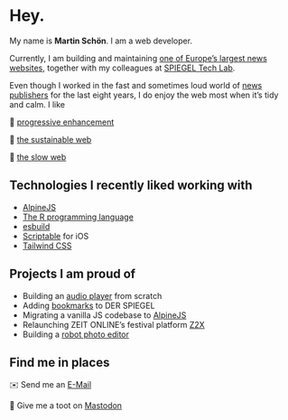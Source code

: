 # Hey.

My name is **Martin Schön**. I am a web developer.

Currently, I am building and maintaining [one of Europe’s largest news websites](https://www.spiegel.de/), together with my colleagues at [SPIEGEL Tech Lab](https://techlab.spiegel.de/).

Even though I worked in the fast and sometimes loud world of [news](https://www.sueddeutsche.de/) [publishers](https://www.zeit.de/) for the last eight years, I do enjoy the web most when it’s tidy and calm. I like

🍦 [progressive enhancement](https://en.wikipedia.org/wiki/Progressive_enhancement)

🌱 [the sustainable web](https://www.sustainablewebmanifesto.com/)

🧘 [the slow web](https://www.wired.com/story/find-comfort-on-the-slow-web/)

## Technologies I recently liked working with

- [AlpineJS](https://alpinejs.dev/)
- [The R programming language](https://www.r-project.org/)
- [esbuild](https://esbuild.github.io/)
- [Scriptable](https://scriptable.app/) for iOS
- [Tailwind CSS](https://tailwindcss.com/)

## Projects I am proud of

- Building an [audio player](https://www.spiegel.de/familie/freizeit-wie-finde-ich-ein-hobby-podcast-a-5bbc5778-5225-4ba2-95cf-59cf6a7bc0c2) from scratch
- Adding [bookmarks](https://www.spiegel.de/backstage/merkliste-so-speichern-sie-artikel-und-finden-sie-wieder-a-d45543c7-3b70-412d-b56b-f17865e8f2b8) to DER SPIEGEL
- Migrating a vanilla JS codebase to [AlpineJS](https://alpinejs.dev/)
- Relaunching ZEIT ONLINE’s festival platform [Z2X](https://z2x.zeit.de/)
- Building a [robot photo editor](http://picpic-demo.argonn.me/)

## Find me in places

✉️ Send me an [E-Mail](mailto:martingeorg.schoen@gmail.com)

🦣 Give me a toot on [Mastodon](https://norden.social/@schonschoen)
